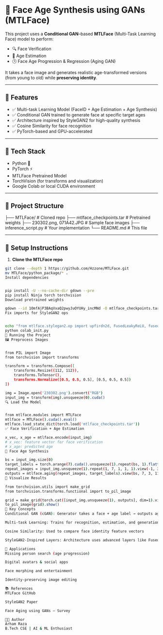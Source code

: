# 👤 Face Age Synthesis using GANs (MTLFace)

This project uses a **Conditional GAN**–based **MTLFace** (Multi-Task Learning Face) model to perform:

- 🔍 Face Verification  
- 🧠 Age Estimation  
- 🕒 Face Age Progression & Regression (Aging GAN)  

It takes a face image and generates realistic age-transformed versions (from young to old) while **preserving identity**.

---

## 📌 Features

- ✅ Multi-task Learning Model (FaceID + Age Estimation + Age Synthesis)
- ✅ Conditional GAN trained to generate face at specific target ages
- ✅ Architecture inspired by StyleGAN2 for high-quality synthesis
- ✅ Cosine Similarity for face recognition
- ✅ PyTorch-based and GPU-accelerated

---

## 🧰 Tech Stack

- Python 🐍  
- PyTorch ⚡  
- MTLFace Pretrained Model  
- TorchVision (for transforms and visualization)  
- Google Colab or local CUDA environment  

---

## 📁 Project Structure

├── MTLFace/ # Cloned repo
├── mtlface_checkpoints.tar # Pretrained weights
├── 230302.png, 071A42.JPG # Sample face images
├── inference_script.py # Your implementation
└── README.md # This file




---

## 🔧 Setup Instructions

1. **Clone the MTLFace repo**
```bash
git clone --depth 1 https://github.com/Hzzone/MTLFace.git
mv MTLFace/python_package/* .
Install dependencies


pip install -U --no-cache-dir gdown --pre
pip install Ninja torch torchvision
Download pretrained weights

gdown --id 1OmfAjP3BAqVxaQ2pwyJuOYUHy_incMNd -O mtlface_checkpoints.tar
Fix imports for StyleGAN2 ops


echo "from mtlface.stylegan2.op import upfirdn2d, FusedLeakyReLU, fused_leaky_relu" > colab_init.py
python colab_init.py
🚀 Running the Project
🖼️ Preprocess Images


from PIL import Image
from torchvision import transforms

transform = transforms.Compose([
    transforms.Resize((112, 112)),
    transforms.ToTensor(),
    transforms.Normalize([0.5, 0.5, 0.5], [0.5, 0.5, 0.5])
])

img = Image.open('230302.png').convert("RGB")
input_img = transform(img).unsqueeze(0).cuda()
🔍 Load the Model


from mtlface.modules import MTLFace
mtlface = MTLFace().cuda().eval()
mtlface.load_state_dict(torch.load('mtlface_checkpoints.tar'))
✅ Face Verification + Age Estimation

x_vec, x_age = mtlface.encode(input_img)
# x_vec: feature vector for face verification
# x_age: predicted age
🧓 Face Age Synthesis

bs = input_img.size(0)
target_labels = torch.arange(7).cuda().unsqueeze(1).repeat(bs, 1).flatten()
repeat_images = input_img.unsqueeze(1).repeat(1, 7, 1, 1, 1).view(-1, 3, 112, 112)
outputs = mtlface.aging(repeat_images, target_labels).view(bs, 7, 3, 112, 112)
🎨 Visualize Results

from torchvision.utils import make_grid
from torchvision.transforms.functional import to_pil_image

grid = make_grid(torch.cat([input_img.unsqueeze(1), outputs], dim=1).view(-1, 3, 112, 112)) * 0.5 + 0.5
to_pil_image(grid).show()
🧠 Key Concepts
Conditional GAN (cGAN): Generator takes a face + age label → outputs age-transformed face

Multi-task Learning: Trains for recognition, estimation, and generation together

Cosine Similarity: Used to compare face identity feature vectors

StyleGAN2-Inspired Layers: Architecture uses advanced layers like FusedLeakyReLU for quality

🎯 Applications
Missing person search (age progression)

Digital avatars & social apps

Face morphing and entertainment

Identity-preserving image editing

📚 References
MTLFace GitHub

StyleGAN2 Paper

Face Aging using GANs – Survey

👨‍💻 Author
Arham Raza
B.Tech CSE | AI & ML Enthusiast
